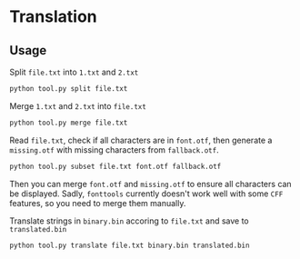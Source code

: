 # Translation

## Usage

Split `file.txt` into `1.txt` and `2.txt`

```bash
python tool.py split file.txt
```

Merge `1.txt` and `2.txt` into `file.txt`

```bash
python tool.py merge file.txt
```

Read `file.txt`, check if all characters are in `font.otf`, then generate a `missing.otf` with missing characters from `fallback.otf`.

```bash
python tool.py subset file.txt font.otf fallback.otf
```

Then you can merge `font.otf` and `missing.otf` to ensure all characters can be displayed. Sadly, `fonttools` currently doesn't work well with some `CFF` features, so you need to merge them manually.

Translate strings in `binary.bin` accoring to `file.txt` and save to `translated.bin`

```bash
python tool.py translate file.txt binary.bin translated.bin
```
